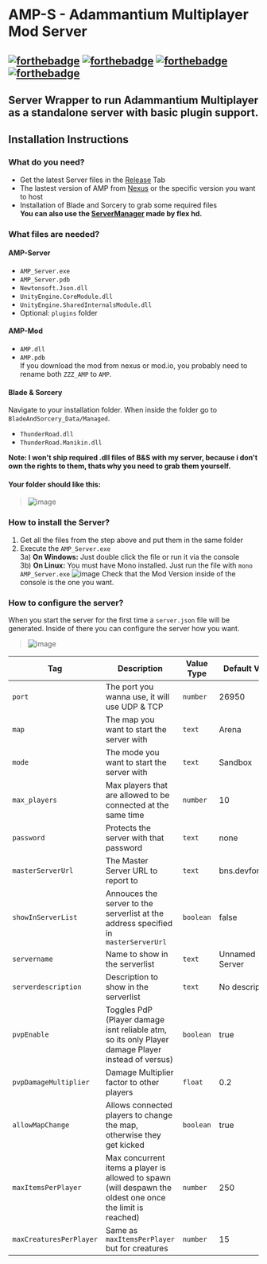 # AMP-S - Adammantium Multiplayer Mod Server
[![forthebadge](https://forthebadge.com/images/badges/built-with-love.svg)](https://forthebadge.com)
[![forthebadge](https://forthebadge.com/images/badges/fuck-it-ship-it.svg)](https://forthebadge.com)
[![forthebadge](https://forthebadge.com/images/badges/gluten-free.svg)](https://forthebadge.com)
[![forthebadge](https://forthebadge.com/images/badges/60-percent-of-the-time-works-every-time.svg)](https://forthebadge.com)
---------
Server Wrapper to run Adammantium Multiplayer as a standalone server with basic plugin support.
---------
## Installation Instructions
### What do you need?
- Get the latest Server files in the [Release](https://github.com/Adammantium/-AMP-Server/releases) Tab
- The lastest version of AMP from [Nexus](https://www.nexusmods.com/bladeandsorcery/mods/6888?tab=files) or the specific version you want to host
- Installation of Blade and Sorcery to grab some required files  
__You can also use the [ServerManager](https://github.com/flexhd41/AMP-server-manager) made by flex hd.__
### What files are needed?
#### AMP-Server
- `AMP_Server.exe`
- `AMP_Server.pdb`
- `Newtonsoft.Json.dll`
- `UnityEngine.CoreModule.dll`
- `UnityEngine.SharedInternalsModule.dll`
- Optional: `plugins` folder
#### AMP-Mod
- `AMP.dll`
- `AMP.pdb`  
If you download the mod from nexus or mod.io, you probably need to rename both `ZZZ_AMP` to `AMP`.
#### Blade & Sorcery
Navigate to your installation folder. When inside the folder go to `BladeAndSorcery_Data/Managed`.
- `ThunderRoad.dll`  
- `ThunderRoad.Manikin.dll`  

**Note: I won't ship required .dll files of B&S with my server, because i don't own the rights to them, thats why you need to grab them yourself.**
#### Your folder should like this:
> ![image](https://user-images.githubusercontent.com/38858318/234640492-39fa9123-10e7-470c-a4c6-155c28681781.png)

### How to install the Server?
1) Get all the files from the step above and put them in the same folder
2) Execute the `AMP_Server.exe`  
3a) **On Windows:** Just double click the file or run it via the console  
3b) **On Linux:** You must have Mono installed. Just run the file with `mono AMP_Server.exe`
![image](https://user-images.githubusercontent.com/38858318/215270515-88c7e1a4-d996-4109-aba5-304d192a81ea.png)
Check that the Mod Version inside of the console is the one you want.
### How to configure the server?
When you start the server for the first time a `server.json` file will be generated. Inside of there you can configure the server how you want.
> ![image](https://user-images.githubusercontent.com/38858318/234640612-5c5df4be-260e-4c5a-8e8d-508a0d69e1ff.png)  

| Tag | Description | Value Type | Default Value |
| --- | --- | --- | --- |
| `port` | The port you wanna use, it will use UDP & TCP | `number` | 26950 |
| `map` | The map you want to start the server with | `text` | Arena |
| `mode` | The mode you want to start the server with | `text` | Sandbox |
| `max_players` | Max players that are allowed to be connected at the same time | `number` | 10 |
| `password` | Protects the server with that password | `text` | none |
| `masterServerUrl` | The Master Server URL to report to | `text` | bns.devforce.de |
| `showInServerList` | Annouces the server to the serverlist at the address specified in `masterServerUrl` | `boolean` | false |
| `servername` | Name to show in the serverlist | `text` | Unnamed Server |
| `serverdescription` | Description to show in the serverlist | `text` | No description |
| `pvpEnable` | Toggles PdP (Player damage isnt reliable atm, so its only Player damage Player instead of versus) | `boolean` | true |
| `pvpDamageMultiplier` | Damage Multiplier factor to other players | `float` | 0.2 |
| `allowMapChange` | Allows connected players to change the map, otherwise they get kicked | `boolean` | true |
| `maxItemsPerPlayer` | Max concurrent items a player is allowed to spawn (will despawn the oldest one once the limit is reached) | `number` | 250 |
| `maxCreaturesPerPlayer` | Same as `maxItemsPerPlayer` but for creatures | `number` | 15 |
